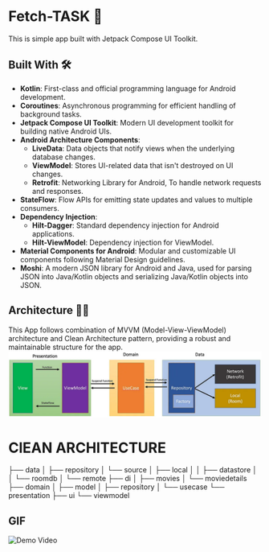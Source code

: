 # Fetch-TASK 📝

This is simple app built with Jetpack Compose UI Toolkit.


## Built With 🛠

- **Kotlin**: First-class and official programming language for Android development.
- **Coroutines**: Asynchronous programming for efficient handling of background tasks.
- **Jetpack Compose UI Toolkit**: Modern UI development toolkit for building native Android UIs.
- **Android Architecture Components**:
    - **LiveData**: Data objects that notify views when the underlying database changes.
    - **ViewModel**: Stores UI-related data that isn't destroyed on UI changes.
    - **Retrofit**: Networking Library for Android, To handle network requests and responses.
- **StateFlow**: Flow APIs for emitting state updates and values to multiple consumers.
- **Dependency Injection**:
    - **Hilt-Dagger**: Standard dependency injection for Android applications.
    - **Hilt-ViewModel**: Dependency injection for ViewModel.
- **Material Components for Android**: Modular and customizable UI components following Material Design guidelines.
- **Moshi**: A modern JSON library for Android and Java, used for parsing JSON into Java/Kotlin objects and serializing Java/Kotlin objects into JSON.

## Architecture 👷‍♂️

This App follows combination of  MVVM (Model-View-ViewModel) architecture and Clean Architecture pattern, providing a robust and maintainable structure for the app.
![MVVM](media/mvvm.png)

# ClEAN ARCHITECTURE

├── data
│ ├── repository
│ └── source
│ ├── local
│ │ ├── datastore
│ │ └── roomdb
│ └── remote
├── di
│ ├── movies
│ └── moviedetails
├── domain
│ ├── model
│ ├── repository
│ └── usecase
└── presentation
├── ui
└── viewmodel

## GIF

![Demo Video](media/vid.gif)



